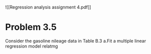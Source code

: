 ![[Regression analysis assignment 4.pdf]]
# Problem 3.5
Consider the gasoline nileage data in Table B.3
a.Fit a multiple linear regression model relatmg

